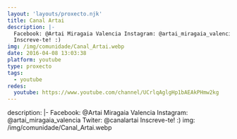 ```yaml
---
layout: 'layouts/proxecto.njk'
title: Canal Artai
description: |-
  Facebook: @Artai Miragaia Valencia Instagram: @artai_miragaia_valencia Twiter: @canalartai
  Inscreve-te! :)
img: /img/comunidade/Canal_Artai.webp
date: 2016-04-08 13:03:38
platform: youtube
type: proxecto
tags:
  - youtube
redes:
  youtube: https://www.youtube.com/channel/UCrlqAglgHp1bAEAkPHmw2kg
---
```

description: |-
  Facebook: @Artai Miragaia Valencia Instagram: @artai_miragaia_valencia Twiter: @canalartai
  Inscreve-te! :)
img: /img/comunidade/Canal_Artai.webp
